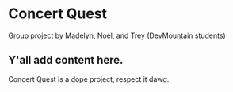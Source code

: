# Concert Quest
Group project by Madelyn, Noel, and Trey (DevMountain students)

## Y'all add content here.

Concert Quest is a dope project, respect it dawg.
